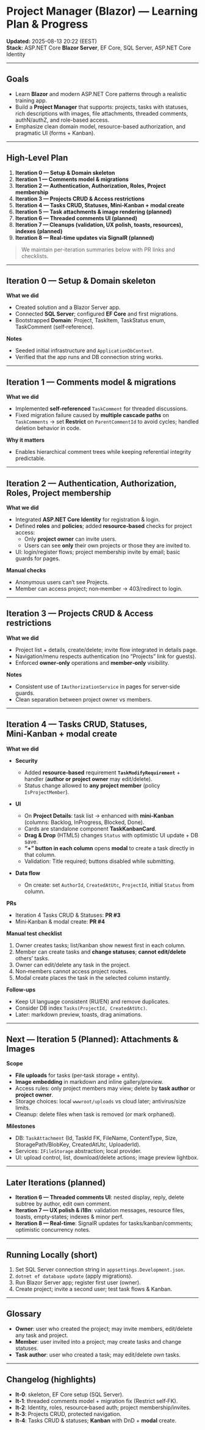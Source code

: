 ﻿# Project Manager (Blazor) — Learning Plan & Progress

**Updated:** 2025-08-13 20:22 (EEST)  
**Stack:** ASP.NET Core **Blazor Server**, EF Core, SQL Server, ASP.NET Core Identity

---

## Goals
- Learn **Blazor** and modern ASP.NET Core patterns through a realistic training app.
- Build a **Project Manager** that supports: projects, tasks with statuses, rich descriptions with images, file attachments, threaded comments, authN/authZ, and role-based access.
- Emphasize clean domain model, resource-based authorization, and pragmatic UI (forms + Kanban).

---

## High‑Level Plan
1. **Iteration 0 — Setup & Domain skeleton**
2. **Iteration 1 — Comments model & migrations**
3. **Iteration 2 — Authentication, Authorization, Roles, Project membership**
4. **Iteration 3 — Projects CRUD & Access restrictions**
5. **Iteration 4 — Tasks CRUD, Statuses, Mini‑Kanban + modal create**
6. **Iteration 5 — Task attachments & image rendering (planned)**
7. **Iteration 6 — Threaded comments UI (planned)**
8. **Iteration 7 — Cleanups (validation, UX polish, toasts, resources), indexes (planned)**
9. **Iteration 8 — Real‑time updates via SignalR (planned)**

> We maintain per‑iteration summaries below with PR links and checklists.

---

## Iteration 0 — Setup & Domain skeleton
**What we did**
- Created solution and a Blazor Server app.
- Connected **SQL Server**; configured **EF Core** and first migrations.
- Bootstrapped **Domain**: Project, TaskItem, TaskStatus enum, TaskComment (self‑reference).

**Notes**
- Seeded initial infrastructure and `ApplicationDbContext`.
- Verified that the app runs and DB connection string works.

---

## Iteration 1 — Comments model & migrations
**What we did**
- Implemented **self‑referenced** `TaskComment` for threaded discussions.
- Fixed migration failure caused by **multiple cascade paths** on `TaskComments` → set **Restrict** on `ParentCommentId` to avoid cycles; handled deletion behavior in code.

**Why it matters**
- Enables hierarchical comment trees while keeping referential integrity predictable.

---

## Iteration 2 — Authentication, Authorization, Roles, Project membership
**What we did**
- Integrated **ASP.NET Core Identity** for registration & login.
- Defined **roles** and **policies**; added **resource‑based** checks for project access:
    - Only **project owner** can invite users.
    - Users can see **only** their own projects or those they are invited to.
- UI: login/register flows; project membership invite by email; basic guards for pages.

**Manual checks**
- Anonymous users can’t see Projects.
- Member can access project; non‑member → 403/redirect to login.

---

## Iteration 3 — Projects CRUD & Access restrictions
**What we did**
- Project list + details, create/delete; invite flow integrated in details page.
- Navigation/menu respects authentication (no “Projects” link for guests).
- Enforced **owner‑only** operations and **member‑only** visibility.

**Notes**
- Consistent use of `IAuthorizationService` in pages for server‑side guards.
- Clean separation between project owner vs members.

---

## Iteration 4 — Tasks CRUD, Statuses, Mini‑Kanban + modal create
**What we did**
- **Security**
    - Added **resource‑based** requirement **`TaskModifyRequirement`** + handler (**author or project owner** may edit/delete).
    - Status change allowed to **any project member** (policy `IsProjectMember`).

- **UI**
    - On **Project Details**: task list → enhanced with **mini‑Kanban** (columns: Backlog, InProgress, Blocked, Done).
    - Cards are standalone component **TaskKanbanCard**.
    - **Drag & Drop** (HTML5) changes `Status` with optimistic UI update + DB save.
    - **“+” button in each column** opens **modal** to create a task directly in that column.
    - Validation: Title required; buttons disabled while submitting.

- **Data flow**
    - On create: set `AuthorId`, `CreatedAtUtc`, `ProjectId`, initial `Status` from column.

**PRs**
- Iteration 4 Tasks CRUD & Statuses: **PR #3**
- Mini‑Kanban & modal create: **PR #4**

**Manual test checklist**
1. Owner creates tasks; list/kanban show newest first in each column.
2. Member can create tasks and **change statuses**; **cannot edit/delete** others’ tasks.
3. Owner can edit/delete any task in the project.
4. Non‑members cannot access project routes.
5. Modal create places the task in the selected column instantly.

**Follow‑ups**
- Keep UI language consistent (RU/EN) and remove duplicates.
- Consider DB index `Tasks(ProjectId, CreatedAtUtc)`.
- Later: markdown preview, toasts, drag animations.

---

## Next — Iteration 5 (Planned): Attachments & Images
**Scope**
- **File uploads** for tasks (per‑task storage + entity).
- **Image embedding** in markdown and inline gallery/preview.
- Access rules: only project members may view; delete by **task author** or **project owner**.
- Storage choices: local `wwwroot/uploads` vs cloud later; antivirus/size limits.
- Cleanup: delete files when task is removed (or mark orphaned).

**Milestones**
- DB: `TaskAttachment` (Id, TaskId FK, FileName, ContentType, Size, StoragePath/BlobKey, CreatedAtUtc, UploaderId).
- Services: `IFileStorage` abstraction; local provider.
- UI: upload control, list, download/delete actions; image preview lightbox.

---

## Later Iterations (planned)
- **Iteration 6 — Threaded comments UI**: nested display, reply, delete subtree by author, edit own comment.
- **Iteration 7 — UX polish & i18n**: validation messages, resource files, toasts, empty‑states; indexes & minor perf.
- **Iteration 8 — Real‑time**: SignalR updates for tasks/kanban/comments; optimistic concurrency notes.

---

## Running Locally (short)
1. Set SQL Server connection string in `appsettings.Development.json`.
2. `dotnet ef database update` (apply migrations).
3. Run Blazor Server app; register first user (owner).
4. Create project; invite a second user; test task flows & Kanban.

---

## Glossary
- **Owner**: user who created the project; may invite members, edit/delete any task and project.
- **Member**: user invited into a project; may create tasks and change statuses.
- **Task author**: user who created a task; may edit/delete *own* tasks.

---

## Changelog (highlights)
- **It‑0**: skeleton, EF Core setup (SQL Server).
- **It‑1**: threaded comments model + migration fix (Restrict self‑FK).
- **It‑2**: Identity, roles, resource‑based auth; project membership/invites.
- **It‑3**: Projects CRUD, protected navigation.
- **It‑4**: Tasks CRUD & statuses; **Kanban** with DnD + **modal** create.
